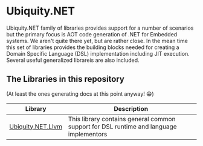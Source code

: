 # Ubiquity.NET
Ubiquity.NET family of libraries provides support for a number of scenarios but the primary focus is
AOT code generation of .NET for Embedded systems. We aren't quite there yet, but are rather close. In
the mean time this set of libraries provides the building blocks needed for creating a Domain Specific
Language (DSL) implementation including JIT execution. Several useful generalized librareis are also
included.

## The Libraries in this repository
(At least the ones generating docs at this point anyway! :grin:)

| Library | Description |
|---------|-------------|
| [Ubiquity.NET.Llvm](llvm/index.md) | This library contains general common support for DSL runtime and language implementors |
